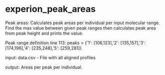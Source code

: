 # experion_peak_areas
Peak areas:
  Calculates peak areas per individual per input molecular range.
  Find the max value between given peak ranges then calculates peak area from peak height and prints the value.

Peak range definition
line 113: peaks = {'1': [106,123],'2': [135,157],'3': [174,196],'4': [235,248],'5': [259,281]}

input: 
	data.csv - File with all aligned profiles

output:
    Areas per peak per individual.
